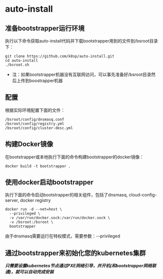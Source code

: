 # auto-install

## 准备bootstrapper运行环境
执行以下命令获取auto-install代码并下载bootstrapper用到的文件到/bsroot目录下：
```
git clone https://github.com/k8sp/auto-install.git
cd auto-install
./bsroot.sh
```
* 注：如果bootstrapper机器没有互联网访问，可以事先准备好/bsroot目录然后上传到boostrapper机器

## 配置
根据实际环境配置下面的文件：
```
/bsroot/config/dnsmasq.conf
/bsroot/config/registry.yml
/bsroot/config/cluster-desc.yml
```

## 构建Docker镜像
在bootstrapper或本地执行下面的命令构建bootstrapper的docker镜像：
```
docker build -t bootstrapper .
```
## 使用docker启动bootstrapper
执行下面的命令启动bootstrapper的相关组件，包括了dnsmasq, cloud-config-server, docker registry
```
docker run -d --net=host \
  --privileged \
  -v /var/run/docker.sock:/var/run/docker.sock \
  -v /bsroot:/bsroot \
  bootstrapper
```
由于dnsmasq需要运行在特权模式，需要参数：--privileged

## 通过bootstrapper来初始化您的kubernetes集群
***只需要设置kubernetes节点通过PXE网络引导，并开机(和bootstrapper网络联通)，就可以自动完成安装***
